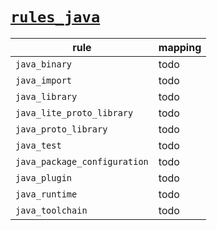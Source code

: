 # [`rules_java`](https://github.com/bazelbuild/rules_java)

| rule                         | mapping |
|------------------------------|---------|
| `java_binary`                | todo    |
| `java_import`                | todo    |
| `java_library`               | todo    |
| `java_lite_proto_library`    | todo    |
| `java_proto_library`         | todo    |
| `java_test`                  | todo    |
| `java_package_configuration` | todo    |
| `java_plugin`                | todo    |
| `java_runtime`               | todo    |
| `java_toolchain`             | todo    |